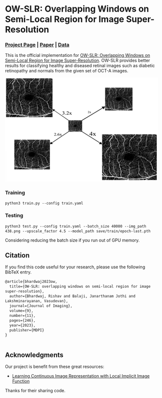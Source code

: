 # OW-SLR: Overlapping Windows on Semi-Local Region for Image Super-Resolution
### [Project Page](https://rishavbb.github.io/ow-slr/index.html) | [Paper](https://www.mdpi.com/2313-433X/9/11/246) | [Data](https://ieee-dataport.org/open-access/octa-500)

This is the official implementation for [OW-SLR: Overlapping Windows on Semi-Local Region for Image Super-Resolution](https://www.mdpi.com/2313-433X/9/11/246). OW-SLR provides better results for classifying healthy and diseased retinal images such as diabetic retinopathy and normals from the given set of OCT-A images.

![image](assets/image.png)

### Training

```
python3 train.py --config train.yaml
```

### Testing

```
python3 test.py --config train.yaml --batch_size 40000 --img_path 438.png --upscale_factor 4.5 --model_path save/train/epoch-last.pth
```

Considering reducing the batch size if you run out of GPU memory.


## Citation

If you find this code useful for your research, please use the following BibTeX entry.

```
@article{bhardwaj2023ow,
  title={OW-SLR: overlapping windows on semi-local region for image super-resolution},
  author={Bhardwaj, Rishav and Balaji, Janarthanam Jothi and Lakshminarayanan, Vasudevan},
  journal={Journal of Imaging},
  volume={9},
  number={11},
  pages={246},
  year={2023},
  publisher={MDPI}
}


```

## Acknowledgments

Our project is benefit from these great resources:

- [Learning Continuous Image Representation with Local Implicit Image Function](https://github.com/yinboc/liif/tree/main)

Thanks for their sharing code.

